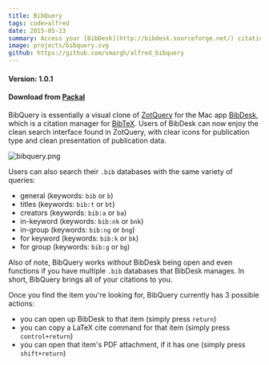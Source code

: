 ```yaml
---
title: BibQuery
tags: code>alfred
date: 2015-05-23
summary: Access your [BibDesk](http://bibdesk.sourceforge.net/) citation information from within [Alfred](http://www.alfredapp.com/).
image: projects/bibquery.svg
github: https://github.com/smargh/alfred_bibquery
---
```


#### Version: 1.0.1

#### Download from [Packal](http://www.packal.org/workflow/bibquery)

BibQuery is essentially a visual clone of [ZotQuery](http://fractaledmind.com/projects/zotquery/) for the Mac app [BibDesk](http://bibdesk.sourceforge.net/), which is a citation manager for [BibTeX](http://www.bibtex.org/). Users of BibDesk can now enjoy the clean search interface found in ZotQuery, with clear icons for publication type and clean presentation of publication data.

![bibquery.png](https://www.evernote.com/shard/s41/sh/e354f593-a127-47e9-8ec3-212124341231/39f92d48e93282af26881d5cc0e95e97/deep/0/bibquery.png)

Users can also search their `.bib` databases with the same variety of queries:

+ general (keywords: `bib` or `b`)
+ titles (keywords: `bib:t` or `bt`)
+ creators (keywords: `bib:a` or `ba`)
+ in-keyword (keywords: `bib:nk` or `bnk`)
+ in-group (keywords: `bib:ng` or `bng`)
+ for keyword (keywords: `bib:k` or `bk`)
+ for group (keywords: `bib:g` or `bg`)

Also of note, BibQuery works *without* BibDesk being open and even functions if you have multiple `.bib` databases that BibDesk manages. In short, BibQuery brings all of your citations to you.

Once you find the item you're looking for, BibQuery currently has 3 possible actions:

+ you can open up BibDesk to that item (simply press `return`)
+ you can copy a LaTeX cite command for that item (simply press `control+return`)
+ you can open that item's PDF attachment, if it has one (simply press `shift+return`)
